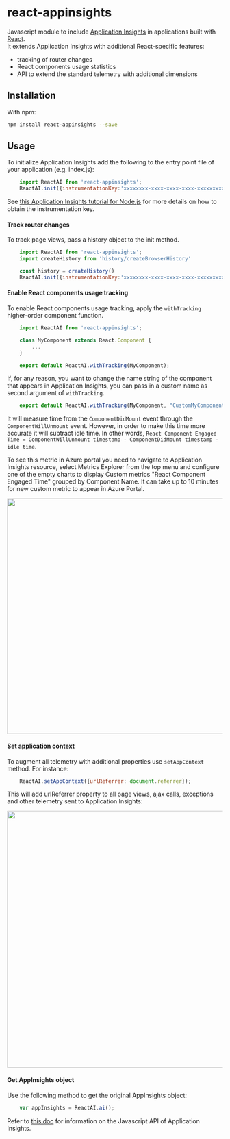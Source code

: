 # react-appinsights

Javascript module to include [Application Insights][appinsights-js] in applications built with [React][react].  
It extends Application Insights with additional React-specific features:
 * tracking of router changes
 * React components usage statistics
 * API to extend the standard telemetry with additional dimensions

## Installation

With npm:
```bash
npm install react-appinsights --save
```

## Usage

To initialize Application Insights add the following to the entry point 
file of your application (e.g. index.js):

```javascript
    import ReactAI from 'react-appinsights';
    ReactAI.init({instrumentationKey:'xxxxxxxx-xxxx-xxxx-xxxx-xxxxxxxxxxxxx'});
```
See [this Application Insights tutorial for Node.js][appinsights-nodejs] 
for more details on how to obtain the instrumentation key.

#### Track router changes

To track page views, pass a history object to the init method.
    
```javascript
    import ReactAI from 'react-appinsights';
    import createHistory from 'history/createBrowserHistory'

    const history = createHistory()
    ReactAI.init({instrumentationKey:'xxxxxxxx-xxxx-xxxx-xxxx-xxxxxxxxxxxxx'}, history);
```

#### Enable React components usage tracking

To enable React components usage tracking, apply the `withTracking` higher-order 
component function.

```javascript
    import ReactAI from 'react-appinsights';

    class MyComponent extends React.Component {
        ... 
    }

    export default ReactAI.withTracking(MyComponent);
```

If, for any reason, you want to change the name string of the component 
that appears in Application Insights, 
you can pass in a custom name as second argument of `withTracking`.

```javascript
    export default ReactAI.withTracking(MyComponent, "CustomMyComponentName");
```

It will measure time from the `ComponentDidMount` event through the `ComponentWillUnmount` event. 
However, in order to make this time more accurate it will subtract idle time. 
In other words, `React Component Engaged Time = ComponentWillUnmount timestamp - ComponentDidMount timestamp - idle time`.  

To see this metric in Azure portal you need to navigate to Application Insights resource, 
select Metrics Explorer from the top menu 
and configure one of the empty charts to display Custom metrics "React Component Engaged Time" 
grouped by Component Name. 
It can take up to 10 minutes for new custom metric to appear in Azure Portal.

<img width="550" src="https://cloud.githubusercontent.com/assets/3801171/18735093/eeac0496-802f-11e6-9403-50c6fe8aaf9e.png"/>

#### Set application context

To augment all telemetry with additional properties use `setAppContext` method. For instance:

```javascript
    ReactAI.setAppContext({urlReferrer: document.referrer});
```

This will add urlReferrer property to all page views, ajax calls, exceptions and other telemetry sent to Application Insights:

<img width="600" src="https://cloud.githubusercontent.com/assets/3801171/18721651/43c4861e-7fe6-11e6-8541-3614111acc8f.png"/>

#### Get AppInsights object

Use the following method to get the original AppInsights object:

```javascript
    var appInsights = ReactAI.ai();
```

Refer to [this doc][appinsights-js-api] for information on the Javascript API of Application Insights. 


 [react]: https://reactjs.org/
 [appinsights-js]: https://docs.microsoft.com/en-us/azure/application-insights/app-insights-javascript
 [appinsights-nodejs]: https://azure.microsoft.com/en-us/documentation/articles/app-insights-nodejs/
 [appinsights-js-api]: https://github.com/Microsoft/ApplicationInsights-JS/blob/master/API-reference.md
